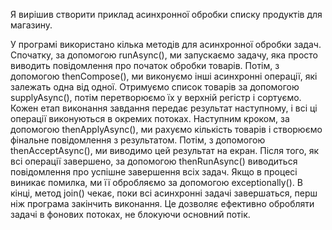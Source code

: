 Я вирішив створити приклад асинхронної обробки списку продуктів для магазину.

У програмі використано кілька методів для асинхронної обробки задач. 
Спочатку, за допомогою runAsync(), ми запускаємо задачу, яка просто виводить 
повідомлення про початок обробки товарів. Потім, з допомогою thenCompose(), ми виконуємо 
інші асинхронні операції, які залежать одна від одної. Отримуємо список товарів за 
допомогою supplyAsync(), потім перетворюємо їх у верхній регістр і сортуємо. 
Кожен етап виконання завдання передає результат наступному, і всі ці операції виконуються в 
окремих потоках. Наступним кроком, за допомогою thenApplyAsync(), ми рахуємо кількість товарів і 
створюємо фінальне повідомлення з результатом. Потім, з допомогою thenAcceptAsync(), ми виводимо 
цей результат на екран. Після того, як всі операції завершено, за допомогою thenRunAsync() 
виводиться повідомлення про успішне завершення всіх задач. Якщо в процесі виникає помилка, 
ми її обробляємо за допомогою exceptionally(). В кінці, метод join() чекає, поки всі асинхронні 
задачі завершаться, перш ніж програма закінчить виконання. Це дозволяє ефективно обробляти 
задачі в фонових потоках, не блокуючи основний потік.